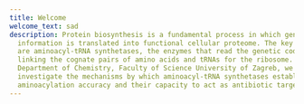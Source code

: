 ```yaml
---
title: Welcome
welcome_text: sad
description: Protein biosynthesis is a fundamental process in which genetic
  information is translated into functional cellular proteome. The key players
  are aminoacyl-tRNA synthetases, the enzymes that read the genetic code by
  linking the cognate pairs of amino acids and tRNAs for the ribosome. At the
  Department of Chemistry, Faculty of Science University of Zagreb, we
  investigate the mechanisms by which aminoacyl-tRNA synthetases establish high
  aminoacylation accuracy and their capacity to act as antibiotic targets.
---
```

